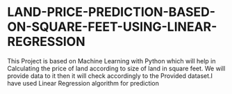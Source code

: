# LAND-PRICE-PREDICTION-BASED-ON-SQUARE-FEET-USING-LINEAR-REGRESSION
This Project is based on Machine Learning with Python which will help in Calculating the price of land according to size of land in square feet. We will provide data to it then it will check accordingly to the Provided dataset.I have used Linear Regression algorithm for prediction 
